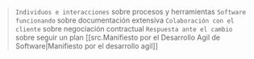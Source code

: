 >`Individuos e interacciones` sobre procesos y herramientas
>`Software funcionando` sobre documentación extensiva
>`Colaboración con el cliente` sobre negociación contractual
>`Respuesta ante el cambio` sobre seguir un plan
>[[src.Manifiesto por el Desarrollo Agil de Software|Manifiesto por el desarrollo agil]]

